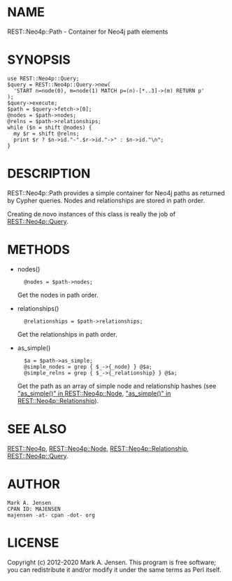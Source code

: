 # NAME

REST::Neo4p::Path - Container for Neo4j path elements

# SYNOPSIS

    use REST::Neo4p::Query;
    $query = REST::Neo4p::Query->new(
      'START n=node(0), m=node(1) MATCH p=(n)-[*..3]->(m) RETURN p'
    );
    $query->execute;
    $path = $query->fetch->[0];
    @nodes = $path->nodes;
    @relns = $path->relationships;
    while ($n = shift @nodes) {
      my $r = shift @relns;
      print $r ? $n->id."-".$r->id."->" : $n->id."\n";
    }

# DESCRIPTION

REST::Neo4p::Path provides a simple container for Neo4j paths as returned
by Cypher queries. Nodes and relationships are stored in path order.

Creating de novo instances of this class is really the job of [REST::Neo4p::Query](/lib/REST/Neo4p/Query.md).

# METHODS

- nodes()

        @nodes = $path->nodes;

    Get the nodes in path order.

- relationships()

        @relationships = $path->relationships;

    Get the relationships in path order.

- as\_simple()

        $a = $path->as_simple;
        @simple_nodes = grep { $_->{_node} } @$a;
        @simple_relns = grep { $_->{_relationship} } @$a;

    Get the path as an array of simple node and relationship hashes (see
    ["as\_simple()" in REST::Neo4p::Node](/lib/REST/Neo4p/Node#as_simple.md),
    ["as\_simple()" in REST::Neo4p::Relationship](/lib/REST/Neo4p/Relationship#as_simple.md)).

# SEE ALSO

[REST::Neo4p](/lib/REST/Neo4p.md), [REST::Neo4p::Node](/lib/REST/Neo4p/Node.md), [REST::Neo4p::Relationship](/lib/REST/Neo4p/Relationship.md),
[REST::Neo4p::Query](/lib/REST/Neo4p/Query.md).

# AUTHOR

    Mark A. Jensen
    CPAN ID: MAJENSEN
    majensen -at- cpan -dot- org

# LICENSE

Copyright (c) 2012-2020 Mark A. Jensen. This program is free software; you
can redistribute it and/or modify it under the same terms as Perl
itself.
